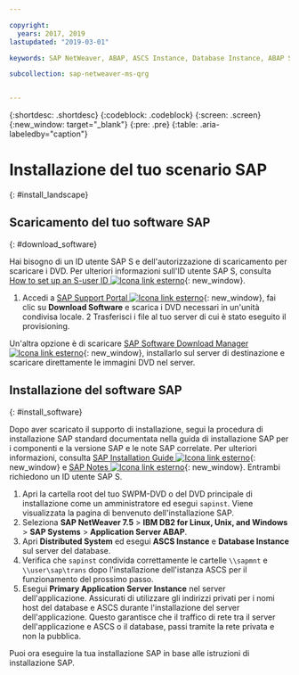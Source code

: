 ```yaml
---

copyright:
  years: 2017, 2019
lastupdated: "2019-03-01"

keywords: SAP NetWeaver, ABAP, ASCS Instance, Database Instance, ABAP SAP Central Services, SWPM, application server, database server

subcollection: sap-netweaver-ms-qrg


---
```


{:shortdesc: .shortdesc}
{:codeblock: .codeblock}
{:screen: .screen}
{:new_window: target="_blank"}
{:pre: .pre}
{:table: .aria-labeledby="caption"}

# Installazione del tuo scenario SAP
{: #install_landscape}

## Scaricamento del tuo software SAP
{: #download_software}

Hai bisogno di un ID utente SAP S e dell'autorizzazione di scaricamento per scaricare i DVD. Per ulteriori informazioni sull'ID utente SAP S, consulta [How to set up an S-user ID ![Icona link esterno](../icons/launch-glyph.svg "Icona link esterno")](https://www.youtube.com/watch?v=4wICiRTP8u0/){: new_window}.

1. Accedi a [SAP Support Portal ![Icona link esterno](../icons/launch-glyph.svg "Icona link esterno")](https://support.sap.com/en/index.html){: new_window}, fai clic su **Download Software** e scarica i DVD necessari in un'unità condivisa locale.
2 Trasferisci i file al tuo server di cui è stato eseguito il provisioning.

Un'altra opzione è di scaricare [SAP Software Download Manager ![Icona link esterno](../icons/launch-glyph.svg "Icona link esterno")](https://support.sap.com/en/my-support/software-downloads.html#section_995042677){: new_window}, installarlo sul server di destinazione e scaricare direttamente le immagini DVD nel server.

## Installazione del software SAP
{: #install_software}

Dopo aver scaricato il supporto di installazione, segui la procedura di installazione SAP standard documentata nella guida di installazione SAP per i componenti e la versione SAP e le note SAP correlate. Per ulteriori informazioni, consulta [SAP Installation Guide ![Icona link esterno](../icons/launch-glyph.svg "Icona link esterno")](https://service.sap.com/instguides){: new_window} e [SAP Notes ![Icona link esterno](../icons/launch-glyph.svg "Icona link esterno")](https://support.sap.com){: new_window}. Entrambi richiedono un ID utente SAP S.

1. Apri la cartella root del tuo SWPM-DVD o del DVD principale di installazione come un amministratore ed esegui `sapinst`. Viene visualizzata la pagina di benvenuto dell'installazione SAP.
2. Seleziona **SAP NetWeaver 7.5** > **IBM DB2 for Linux, Unix, and Windows** > **SAP Systems** > **Application Server ABAP**.
3. Apri **Distributed System** ed esegui **ASCS Instance** e **Database Instance** sul server del database.
4. Verifica che `sapinst` condivida correttamente le cartelle `\\sapmnt` e `\\user\sap\trans` dopo l'installazione dell'istanza ASCS per il funzionamento del prossimo passo.
5. Esegui **Primary Application Server Instance** nel server dell'applicazione. Assicurati di utilizzare gli indirizzi privati per i nomi host del database e ASCS durante l'installazione del server dell'applicazione. Questo garantisce che il traffico di rete tra il server dell'applicazione e ASCS o il database, passi tramite la rete privata e non la pubblica.

Puoi ora eseguire la tua installazione SAP in base alle istruzioni di installazione SAP.
